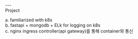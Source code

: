 ---\
Project


a. familiarized with k8s\
b. fastapi + mongodb + ELk for logging on k8s\
c. nginx ingress controller(api gateway)를 통해 container와 통신
